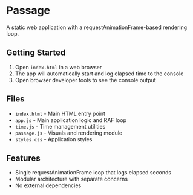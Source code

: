 # Passage

A static web application with a requestAnimationFrame-based rendering loop.

## Getting Started

1. Open `index.html` in a web browser
2. The app will automatically start and log elapsed time to the console
3. Open browser developer tools to see the console output

## Files

- `index.html` - Main HTML entry point
- `app.js` - Main application logic and RAF loop
- `time.js` - Time management utilities
- `passage.js` - Visuals and rendering module
- `styles.css` - Application styles

## Features

- Single requestAnimationFrame loop that logs elapsed seconds
- Modular architecture with separate concerns
- No external dependencies
